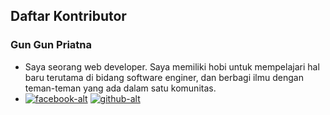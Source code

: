 [twitter-alt]: Twitter
[facebook-alt]: Facebook
[google-alt]: Google+
[tumblr-alt]: Tumblr
[dribbble-alt]: Dribbble
[github-alt]: GitHub

[twitter-img]: https://i.imgur.com/wWzX9uB.png
[facebook-img]: https://i.imgur.com/fep1WsG.png
[google-img]: https://i.imgur.com/VlgBKQ9.png
[tumblr-img]: https://i.imgur.com/jDRp47c.png
[dribbble-img]: https://i.imgur.com/Vvy3Kru.png
[github-img]: https://i.imgur.com/9I6NRUm.png

## Daftar Kontributor

### Gun Gun Priatna
- Saya seorang web developer. Saya memiliki hobi untuk mempelajari hal baru terutama di bidang software enginer, dan berbagi ilmu dengan teman-teman yang ada dalam satu komunitas.
- [![facebook-alt][facebook-img]](https://facebook.com/gungunpriatna002)
  [![github-alt][github-img]](https://github.com/gungunpriatna)